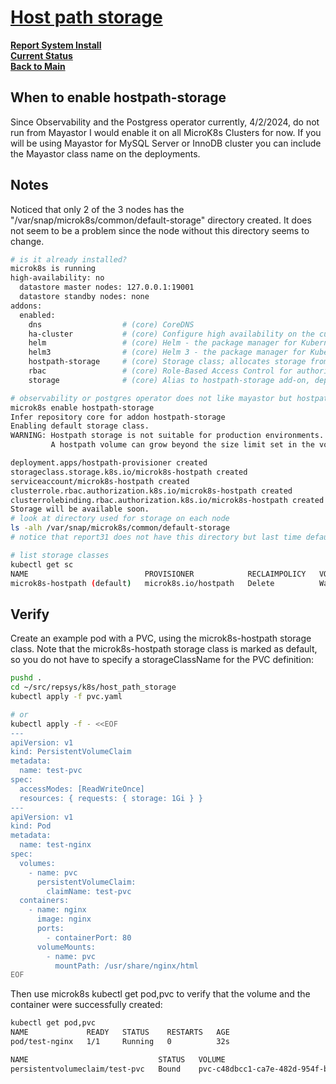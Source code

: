 # **[Host path storage](https://microk8s.io/docs/addon-hostpath-storage)**

**[Report System Install](../report-system-install.md)**\
**[Current Status](../../development/status/weekly/current_status.md)**\
**[Back to Main](../../README.md)**

## When to enable hostpath-storage

Since Observability and the Postgress operator currently, 4/2/2024, do not run from Mayastor I would enable it on all MicroK8s Clusters for now. If you will be using Mayastor for MySQL Server or InnoDB cluster you can include the Mayastor class name on the deployments.

## Notes

Noticed that only 2 of the 3 nodes has the "/var/snap/microk8s/common/default-storage" directory created. It does not seem to be a problem since the node without this directory seems to change.

```bash
# is it already installed?
microk8s is running
high-availability: no
  datastore master nodes: 127.0.0.1:19001
  datastore standby nodes: none
addons:
  enabled:
    dns                  # (core) CoreDNS
    ha-cluster           # (core) Configure high availability on the current node
    helm                 # (core) Helm - the package manager for Kubernetes
    helm3                # (core) Helm 3 - the package manager for Kubernetes
    hostpath-storage     # (core) Storage class; allocates storage from host directory
    rbac                 # (core) Role-Based Access Control for authorisation
    storage              # (core) Alias to hostpath-storage add-on, deprecated

# observability or postgres operator does not like mayastor but hostpath storage works
microk8s enable hostpath-storage
Infer repository core for addon hostpath-storage
Enabling default storage class.
WARNING: Hostpath storage is not suitable for production environments.
         A hostpath volume can grow beyond the size limit set in the volume claim manifest.

deployment.apps/hostpath-provisioner created
storageclass.storage.k8s.io/microk8s-hostpath created
serviceaccount/microk8s-hostpath created
clusterrole.rbac.authorization.k8s.io/microk8s-hostpath created
clusterrolebinding.rbac.authorization.k8s.io/microk8s-hostpath created
Storage will be available soon.
# look at directory used for storage on each node
ls -alh /var/snap/microk8s/common/default-storage
# notice that report31 does not have this directory but last time default storage was enabled it was reports32 which did not have the storage directory.

# list storage classes
kubectl get sc          
NAME                          PROVISIONER            RECLAIMPOLICY   VOLUMEBINDINGMODE      ALLOWVOLUMEEXPANSION   AGE
microk8s-hostpath (default)   microk8s.io/hostpath   Delete          WaitForFirstConsumer   false                  7m52s


```

## Verify

Create an example pod with a PVC, using the microk8s-hostpath storage class. Note that the microk8s-hostpath storage class is marked as default, so you do not have to specify a storageClassName for the PVC definition:

```bash
pushd .
cd ~/src/repsys/k8s/host_path_storage
kubectl apply -f pvc.yaml

# or
kubectl apply -f - <<EOF
---
apiVersion: v1
kind: PersistentVolumeClaim
metadata:
  name: test-pvc
spec:
  accessModes: [ReadWriteOnce]
  resources: { requests: { storage: 1Gi } }
---
apiVersion: v1
kind: Pod
metadata:
  name: test-nginx
spec:
  volumes:
    - name: pvc
      persistentVolumeClaim:
        claimName: test-pvc
  containers:
    - name: nginx
      image: nginx
      ports:
        - containerPort: 80
      volumeMounts:
        - name: pvc
          mountPath: /usr/share/nginx/html
EOF
```

Then use microk8s kubectl get pod,pvc to verify that the volume and the container were successfully created:

```bash
kubectl get pod,pvc
NAME             READY   STATUS    RESTARTS   AGE
pod/test-nginx   1/1     Running   0          32s

NAME                             STATUS   VOLUME                                     CAPACITY   ACCESS MODES   STORAGECLASS        AGE
persistentvolumeclaim/test-pvc   Bound    pvc-c48dbcc1-ca7e-482d-954f-b9e80119e438   1Gi        RWO            
```
